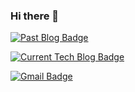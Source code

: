 ### Hi there 👋

  [![Past Blog Badge](http://img.shields.io/badge/Past%20blog-03c75a?style=flat-square&logo=Naver&link=https://blog.naver.com/kjhg4782)](https://blog.naver.com/kjhg4782)

  [![Current Tech Blog Badge](http://img.shields.io/badge/Current%20blog-gray?style=flat-square&logo=tistory&link=https://kjhg478.tistory.com/)](https://kjhg478.tistory.com/)

  [![Gmail Badge](https://img.shields.io/badge/Gmail-d14836?style=flat-square&logo=Gmail&logoColor=white&link=mailto:kjhg478@gmail.com)](mailto:kjhg478@gmail.com)
